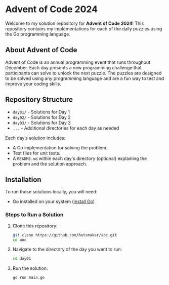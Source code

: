 # Advent of Code 2024

Welcome to my solution repository for **Advent of Code 2024**! This repository contains my implementations for each of the daily puzzles using the Go programming language.

## About Advent of Code

Advent of Code is an annual programming event that runs throughout December. Each day presents a new programming challenge that participants can solve to unlock the next puzzle. The puzzles are designed to be solved using any programming language and are a fun way to test and improve your coding skills.

## Repository Structure

- `day01/` - Solutions for Day 1
- `day02/` - Solutions for Day 2
- `day03/` - Solutions for Day 3
- `...` - Additional directories for each day as needed

Each day’s solution includes:
- A Go implementation for solving the problem.
- Test files for unit tests.
- A `README.md` within each day's directory (optional) explaining the problem and the solution approach.

## Installation

To run these solutions locally, you will need:
- Go installed on your system ([install Go](https://golang.org/doc/install))

### Steps to Run a Solution

1. Clone this repository:
   ```bash
   git clone https://github.com/hatsmaker/aoc.git
   cd aoc
2. Navigate to the directory of the day you want to run:
   ```bash
   cd day01
3. Run the solution:
   ```bash
   go run main.go
